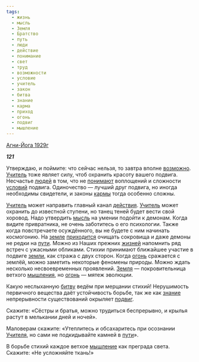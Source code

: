 ```yaml
---
tags:
  - жизнь
  - мысль
  - Земля
  - Братство
  - путь
  - люди
  - действие
  - понимание
  - свет
  - труд
  - возможности
  - условие
  - учитель
  - закон
  - битва
  - знание
  - карма
  - приход
  - огонь
  - подвиг
  - мышление
---
```

[Агни-Йога 1929г](https://127.0.0.1:4002/agni/1929)

___121___

Утверждаю, и поймите: что сейчас нельзя, то завтра вполне [возможно](../../../tags/#возможности). [Учитель](../../../tags/#учитель) тоже являет силу, чтоб охранить красоту вашего подвига. Несчастье [людей](../../../tags/#люди) в том, что не [понимают](../../../tags/#понимание) воплощений и сложности [условий](../../../tags/#условие) подвига. Одиночество — лучший друг подвига, но иногда необходимы свидетели, и законы [кармы](../../../tags/#карма) тогда особенно сложны.   

[Учитель](../../../tags/#учитель) может направить главный канал [действия](../../../tags/#действие). [Учитель](../../../tags/#учитель) может охранить до известной ступени, но танец теней будет вести свой хоровод. Надо утвердить [мысль](../../../tags/#мысль) на умении подойти к демонам. Когда видите привратника, не очень заботитесь о его психологии. Также когда повстречаете осуждённого, вы не будете с ним начинать космогонию. На [земле](../../../tags/#[Земля](../../../tags/#Земля)) [приходится](../../../tags/#приход) очищать сокровища и даже демоны не редки на [пути](../../../tags/#путь). Можно из Наших прежних [жизней](../../../tags/#жизнь) напомнить ряд встреч с ужасными обликами. Стихии принимают ближайшее участие в подвиге [земли](../../../tags/#[Земля](../../../tags/#Земля)), как стража с двух сторон. Когда [огонь](../../../tags/#огонь) сражается с землёй, можно заметить некоторые феномены природы. Можно ждать несколько несвоевременных проявлений. [Земля](../../../tags/#Земля) — покровительница ветхого [мышления](../../../tags/#[мышление](../../../tags/#мышление)), но [огонь](../../../tags/#огонь) — мятеж эволюции.   

Какую неслыханную [битву](../../../tags/#битва) ведём при мерцании стихий! Нерушимость первичного вещества даёт устойчивость борьбе, так же как [знание](../../../tags/#знание) непрерывности существований окрыляет [подвиг](../../../tags/#подвиг).   

Скажите: «Сёстры и братья, можно трудиться беспрерывно, и крылья растут в мелькании дней и ночей».   

Маловерам скажите: «Утеплитесь и обсахаритесь при осознании [Учителя](../../../tags/#учитель), но сами не подкидывайте камней в [пути](../../../tags/#путь)».   

В борьбе стихий каждое ветхое [мышление](../../../tags/#мышление) как преграда света. Скажите: «Не усложняйте ткань!»